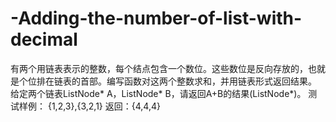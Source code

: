 # -Adding-the-number-of-list-with-decimal
有两个用链表表示的整数，每个结点包含一个数位。这些数位是反向存放的，也就是个位排在链表的首部。编写函数对这两个整数求和，并用链表形式返回结果。  给定两个链表ListNode* A，ListNode* B，请返回A+B的结果(ListNode*)。 测试样例：  {1,2,3},{3,2,1}  返回：{4,4,4}
